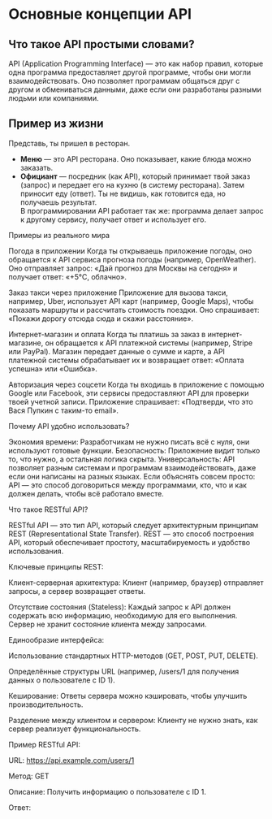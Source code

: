 # Основные концепции API

## Что такое API простыми словами?
 
API (Application Programming Interface) — это как набор правил, которые одна программа предоставляет другой программе, чтобы они могли взаимодействовать. Оно позволяет программам общаться друг с другом и обмениваться данными, даже если они разработаны разными людьми или компаниями.

## Пример из жизни

Представь, ты пришел в ресторан.

* **Меню** — это API ресторана. Оно показывает, какие блюда можно заказать.
* **Официант** — посредник (как API), который принимает твой заказ (запрос) и передает его на кухню (в систему ресторана). Затем приносит еду (ответ). Ты не видишь, как готовится еда, но получаешь результат. <br>
В программировании API работает так же: программа делает запрос к другому сервису, получает ответ и использует его.

 

Примеры из реального мира
 

Погода в приложении Когда ты открываешь приложение погоды, оно обращается к API сервиса прогноза погоды (например, OpenWeather). Оно отправляет запрос: «Дай прогноз для Москвы на сегодня» и получает ответ: «+5°C, облачно».

Заказ такси через приложение Приложение для вызова такси, например, Uber, использует API карт (например, Google Maps), чтобы показать маршруты и рассчитать стоимость поездки. Оно спрашивает: «Покажи дорогу отсюда сюда и скажи расстояние».

Интернет-магазин и оплата Когда ты платишь за заказ в интернет-магазине, он обращается к API платежной системы (например, Stripe или PayPal). Магазин передает данные о сумме и карте, а API платежной системы обрабатывает их и возвращает ответ: «Оплата успешна» или «Ошибка».

Авторизация через соцсети Когда ты входишь в приложение с помощью Google или Facebook, эти сервисы предоставляют API для проверки твоей учетной записи. Приложение спрашивает: «Подтверди, что это Вася Пупкин с таким-то email».

 

Почему API удобно использовать?
 

Экономия времени: Разработчикам не нужно писать всё с нуля, они используют готовые функции.
Безопасность: Приложение видит только то, что нужно, а остальная логика скрыта.
Универсальность: API позволяет разным системам и программам взаимодействовать, даже если они написаны на разных языках.
Если объяснять совсем просто: API — это способ договориться между программами, кто, что и как должен делать, чтобы всё работало вместе.

Что такое RESTful API?

RESTful API — это тип API, который следует архитектурным принципам REST (Representational State Transfer). REST — это способ построения API, который обеспечивает простоту, масштабируемость и удобство использования.



Ключевые принципы REST:

Клиент-серверная архитектура: Клиент (например, браузер) отправляет запросы, а сервер возвращает ответы.

Отсутствие состояния (Stateless): Каждый запрос к API должен содержать всю информацию, необходимую для его выполнения. Сервер не хранит состояние клиента между запросами.

Единообразие интерфейса:

Использование стандартных HTTP-методов (GET, POST, PUT, DELETE).

Определённые структуры URL (например, /users/1 для получения данных о пользователе с ID 1).

Кеширование: Ответы сервера можно кэшировать, чтобы улучшить производительность.

Разделение между клиентом и сервером: Клиенту не нужно знать, как сервер реализует функциональность.

Пример RESTful API:

URL: https://api.example.com/users/1

Метод: GET

Описание: Получить информацию о пользователе с ID 1.

Ответ: